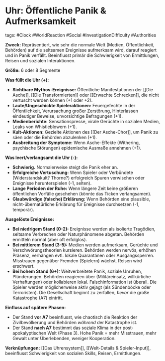 # Uhr: Öffentliche Panik & Aufmerksamkeit

tags: #Clock #WorldReaction #Social #InvestigationDifficulty #Authorities

**Zweck:** Repräsentiert, wie sehr die normale Welt (Medien, Öffentlichkeit, Behörden) auf die seltsamen Ereignisse aufmerksam wird, darauf reagiert und in Panik verfällt. Beeinflusst primär die Schwierigkeit von Ermittlungen, Reisen und sozialen Interaktionen.

**Größe:** 6 oder 8 Segmente

**Was füllt die Uhr (+):**
*   **Sichtbare Mythos-Ereignisse:** Öffentliche Manifestationen der [[Die Asche]], [[Die Transformierten]] oder [[Erwachte Schrecken]], die nicht vertuscht werden können (+1 oder +2).
*   **Laute/Ungeschickte Spieleraktionen:** Feuergefechte in der Öffentlichkeit, Verursachung großer Zerstörung, Hinterlassen eindeutiger Beweise, unvorsichtige Befragungen (+1).
*   **Medienberichte:** Sensationspresse, virale Gerüchte in sozialen Medien, Leaks von Whistleblowern (+1).
*   **Kult-Aktionen:** Gezielte Aktionen des [[Der Asche-Chor]], um Panik zu säen oder die Behörden abzulenken (+1).
*   **Ausbreitung der Symptome:** Wenn Asche-Effekte (Withering, psychische Störungen) epidemische Ausmaße annehmen (+1).

**Was leert/verlangsamt die Uhr (-):**
*   **Schwierig.** Normalerweise steigt die Panik eher an.
*   **Erfolgreiche Vertuschung:** Wenn Spieler oder Verbündete (Widerstandskult? Thorne?) erfolgreich Spuren verwischen oder Ereignisse herunterspielen (-1, selten).
*   **Lange Perioden der Ruhe:** Wenn längere Zeit keine größeren öffentlichen Vorfälle geschehen (könnte das Ticken verlangsamen).
*   **Glaubwürdige (falsche) Erklärung:** Wenn Behörden eine plausible, nicht-übernatürliche Erklärung für Ereignisse durchsetzen (-1, temporär).

**Ausgelöste Ereignisse:**
*   **Bei niedrigem Stand (0-2):** Ereignisse werden als isolierte Tragödien, seltsame Verbrechen oder Naturphänomene abgetan. Behörden ermitteln normal (aber oft erfolglos).
*   **Bei mittlerem Stand (3-5):** Medien werden aufmerksam, Gerüchte und Verschwörungstheorien kursieren. Behörden werden nervös, erhöhen Präsenz, verhängen evtl. lokale Quarantänen oder Ausgangssperren. Misstrauen gegenüber Fremden (Spielern) wächst. Reisen wird erschwert.
*   **Bei hohem Stand (6+):** Weitverbreitete Panik, soziale Unruhen, Plünderungen. Behörden reagieren über (Militäreinsatz, willkürliche Verhaftungen) oder kollabieren lokal. Falschinformation ist überall. Die Spieler werden möglicherweise aktiv gejagt (als Sündenböcke oder Terroristen). Die Gesellschaft beginnt zu zerfallen, *bevor* die große Katastrophe (A7) eintritt.

**Einfluss auf spätere Phasen:**
*   Der Stand **vor A7** beeinflusst, wie chaotisch die Reaktion der Zivilbevölkerung und Behörden *während* der Katastrophe ist.
*   Der Stand **nach A7** bestimmt das soziale Klima in der post-apokalyptischen Welt (Phase 3). Hohe Panik = mehr Misstrauen, mehr Gewalt unter Überlebenden, weniger Kooperation.

**Verknüpfungen:** [[Das Uhrensystem]], [[Welt-Details & Spieler-Input]], beeinflusst Schwierigkeit von sozialen Skills, Reisen, Ermittlungen.